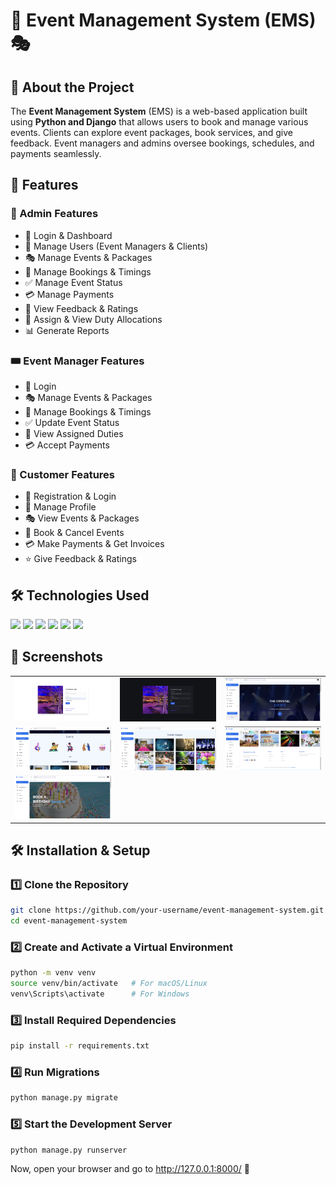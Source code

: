 # 🎉 Event Management System (EMS) 🎭

## 📌 About the Project  
The **Event Management System** (EMS) is a web-based application built using **Python and Django** that allows users to book and manage various events. Clients can explore event packages, book services, and give feedback. Event managers and admins oversee bookings, schedules, and payments seamlessly.

## 🚀 Features  
### 👑 Admin Features  
- 🔑 Login & Dashboard  
- 👥 Manage Users (Event Managers & Clients)  
- 🎭 Manage Events & Packages  
- 📅 Manage Bookings & Timings  
- ✅ Manage Event Status  
- 💳 Manage Payments  
- 📝 View Feedback & Ratings  
- 🎯 Assign & View Duty Allocations  
- 📊 Generate Reports  

### 🎟️ Event Manager Features  
- 🔑 Login  
- 🎭 Manage Events & Packages  
- 📅 Manage Bookings & Timings  
- ✅ Update Event Status  
- 🎯 View Assigned Duties  
- 💳 Accept Payments  

### 🎉 Customer Features  
- 📝 Registration & Login  
- 👤 Manage Profile  
- 🎭 View Events & Packages  
- 📅 Book & Cancel Events  
- 💳 Make Payments & Get Invoices  
- ⭐ Give Feedback & Ratings  

## 🛠️ Technologies Used  
<div align="left">
  <img src="https://img.shields.io/badge/Python-3776AB?style=for-the-badge&logo=python&logoColor=white">
  <img src="https://img.shields.io/badge/Django-092E20?style=for-the-badge&logo=django&logoColor=white">
  <img src="https://img.shields.io/badge/HTML5-E34F26?style=for-the-badge&logo=html5&logoColor=white">
  <img src="https://img.shields.io/badge/CSS3-1572B6?style=for-the-badge&logo=css3&logoColor=white">
  <img src="https://img.shields.io/badge/JavaScript-F7DF1E?style=for-the-badge&logo=javascript&logoColor=black">
  <img src="https://img.shields.io/badge/Bootstrap-7952B3?style=for-the-badge&logo=bootstrap&logoColor=white">
</div>

## 📸 Screenshots  
<table>
  <tr>
    <td><img src="screenshots/Screenshot (21).png" width="400"></td>
    <td><img src="screenshots/Screenshot (23).png" width="400"></td>
     <td><img src="screenshots/Screenshot (16).png" width="400"></td>
  </tr>
  <tr>
     <td><img src="screenshots/Screenshot (18).png" width="400"></td>
    <td><img src="screenshots/Screenshot (19).png" width="400"></td>
     <td><img src="screenshots/Screenshot (20).png" width="400"></td>
  </tr>
   <tr>
    <td><img src="screenshots/Screenshot (24).png" width="400"></td>
  </tr>
</table>

## 🛠️ Installation & Setup  
### 1️⃣ Clone the Repository  
```bash
git clone https://github.com/your-username/event-management-system.git
cd event-management-system
```

### 2️⃣ Create and Activate a Virtual Environment  
```bash
python -m venv venv
source venv/bin/activate   # For macOS/Linux
venv\Scripts\activate      # For Windows
```

### 3️⃣ Install Required Dependencies  
```bash
pip install -r requirements.txt
```

### 4️⃣ Run Migrations  
```bash
python manage.py migrate
```

### 5️⃣ Start the Development Server  
```bash
python manage.py runserver
```
Now, open your browser and go to http://127.0.0.1:8000/ 🚀
